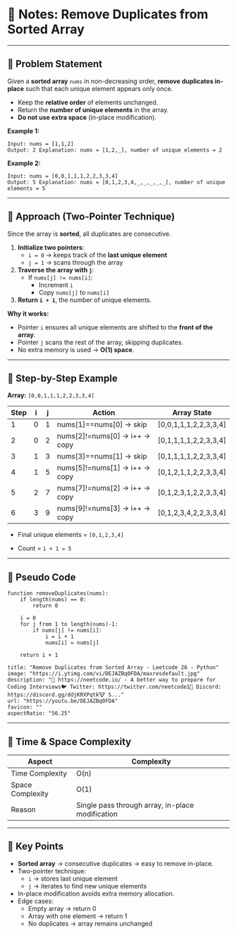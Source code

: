 # 📒 Notes: Remove Duplicates from Sorted Array

---

## 🔹 Problem Statement

Given a **sorted array** `nums` in non-decreasing order, **remove duplicates in-place** such that each unique element appears only once.

- Keep the **relative order** of elements unchanged.
- Return the **number of unique elements** in the array.
- **Do not use extra space** (in-place modification).

**Example 1:**

```
Input: nums = [1,1,2] 
Output: 2 Explanation: nums = [1,2,_], number of unique elements = 2
```

**Example 2:**

```
Input: nums = [0,0,1,1,1,2,2,3,3,4] 
Output: 5 Explanation: nums = [0,1,2,3,4,_,_,_,_,_], number of unique elements = 5
```

---

## 🔹 Approach (Two-Pointer Technique)

Since the array is **sorted**, all duplicates are consecutive.

1. **Initialize two pointers**:
    - `i = 0` → keeps track of the **last unique element**
    - `j = 1` → scans through the array
2. **Traverse the array with `j`**:
    - If `nums[j] != nums[i]`:
        - Increment `i`
        - Copy `nums[j]` to `nums[i]`
3. **Return `i + 1`**, the number of unique elements.

**Why it works:**

- Pointer `i` ensures all unique elements are shifted to the **front of the array**.
- Pointer `j` scans the rest of the array, skipping duplicates.
- No extra memory is used → **O(1) space**.

---

## 🔹 Step-by-Step Example

**Array:** `[0,0,1,1,1,2,2,3,3,4]`

|Step|i|j|Action|Array State|
|---|---|---|---|---|
|1|0|1|nums[1]==nums[0] → skip|[0,0,1,1,1,2,2,3,3,4]|
|2|0|2|nums[2]!=nums[0] → i++ → copy|[0,1,1,1,1,2,2,3,3,4]|
|3|1|3|nums[3]==nums[1] → skip|[0,1,1,1,1,2,2,3,3,4]|
|4|1|5|nums[5]!=nums[1] → i++ → copy|[0,1,2,1,1,2,2,3,3,4]|
|5|2|7|nums[7]!=nums[2] → i++ → copy|[0,1,2,3,1,2,2,3,3,4]|
|6|3|9|nums[9]!=nums[3] → i++ → copy|[0,1,2,3,4,2,2,3,3,4]|

- Final unique elements = `[0,1,2,3,4]`
    
- Count = `i + 1 = 5`
    

---

## 🔹 Pseudo Code

```
function removeDuplicates(nums):
    if length(nums) == 0:
        return 0

    i = 0
    for j from 1 to length(nums)-1:
        if nums[j] != nums[i]:
            i = i + 1
            nums[i] = nums[j]

    return i + 1

```

```embed
title: "Remove Duplicates from Sorted Array - Leetcode 26 - Python"
image: "https://i.ytimg.com/vi/DEJAZBq0FDA/maxresdefault.jpg"
description: "🚀 https://neetcode.io/ - A better way to prepare for Coding Interviews🐦 Twitter: https://twitter.com/neetcode1🥷 Discord: https://discord.gg/ddjKRXPqtk🐮 S..."
url: "https://youtu.be/DEJAZBq0FDA"
favicon: ""
aspectRatio: "56.25"
```


---

## 🔹 Time & Space Complexity

|Aspect|Complexity|
|---|---|
|Time Complexity|O(n)|
|Space Complexity|O(1)|
|Reason|Single pass through array, in-place modification|

---

## 🔹 Key Points

- **Sorted array** → consecutive duplicates → easy to remove in-place.
- Two-pointer technique:
    - `i` → stores last unique element
    - `j` → iterates to find new unique elements
- In-place modification avoids extra memory allocation.
- Edge cases:
    - Empty array → return 0
    - Array with one element → return 1
    - No duplicates → array remains unchanged